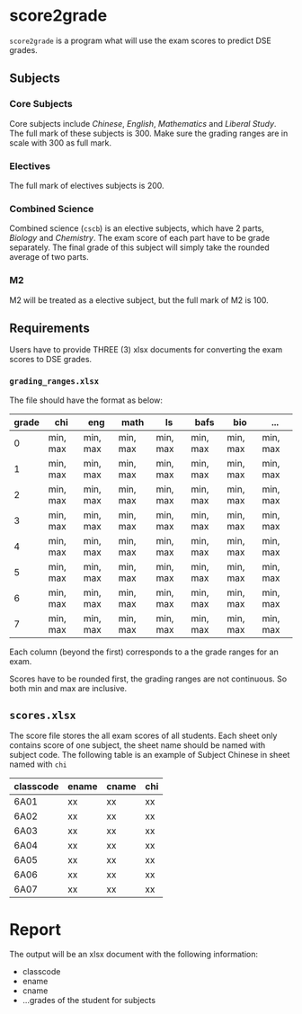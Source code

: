 # score2grade

`score2grade` is a program what will use the exam scores to predict DSE grades.

## Subjects

### Core Subjects
Core subjects include _Chinese_, _English_, _Mathematics_ and _Liberal Study_. The full mark of these subjects is 300. Make sure the grading ranges are in scale with 300 as full mark.

### Electives
The full mark of electives subjects is 200.

### Combined Science
Combined science (`cscb`) is an elective subjects, which have 2 parts, _Biology_ and _Chemistry_. The exam score of each part have to be grade separately. The final grade of this subject will simply take the rounded average of two parts.

### M2
M2 will be treated as a elective subject, but the full mark of M2 is 100.

## Requirements

Users have to provide THREE (3) xlsx documents for converting the exam scores to DSE grades.

### `grading_ranges.xlsx`

The file should have the format as below:

| grade | chi      | eng      | math     | ls       | bafs     | bio      | ...      |
| ----- | -------- | -------- | -------- | -------- | -------- | -------- | -------- |
| 0     | min, max | min, max | min, max | min, max | min, max | min, max | min, max |
| 1     | min, max | min, max | min, max | min, max | min, max | min, max | min, max |
| 2     | min, max | min, max | min, max | min, max | min, max | min, max | min, max |
| 3     | min, max | min, max | min, max | min, max | min, max | min, max | min, max |
| 4     | min, max | min, max | min, max | min, max | min, max | min, max | min, max |
| 5     | min, max | min, max | min, max | min, max | min, max | min, max | min, max |
| 6     | min, max | min, max | min, max | min, max | min, max | min, max | min, max |
| 7     | min, max | min, max | min, max | min, max | min, max | min, max | min, max |

Each column (beyond the first) corresponds to a the grade ranges for an exam.

Scores have to be rounded first, the grading ranges are not continuous. So both min and max are inclusive.

## `scores.xlsx`

The score file stores the all exam scores of all students. Each sheet only contains score of one subject, the sheet name should be named with subject code. The following table is an example of Subject Chinese in sheet named with `chi`


| classcode | ename | cname | chi |
| --------- | ----- | ----- | --- |
| 6A01      | xx    | xx    | xx  |
| 6A02      | xx    | xx    | xx  |
| 6A03      | xx    | xx    | xx  |
| 6A04      | xx    | xx    | xx  |
| 6A05      | xx    | xx    | xx  |
| 6A06      | xx    | xx    | xx  |
| 6A07      | xx    | xx    | xx  |


# Report

The output will be an xlsx document with the following information:

- classcode
- ename
- cname
- ...grades of the student for subjects
